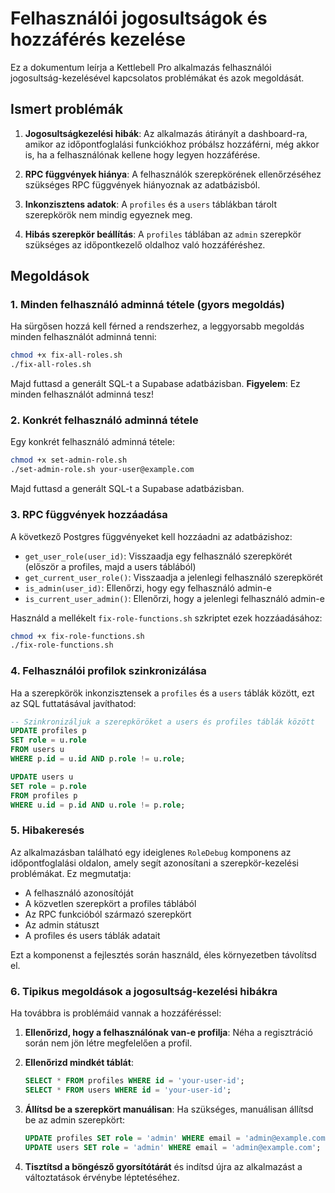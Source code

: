 # Felhasználói jogosultságok és hozzáférés kezelése

Ez a dokumentum leírja a Kettlebell Pro alkalmazás felhasználói jogosultság-kezelésével kapcsolatos problémákat és azok megoldását.

## Ismert problémák

1. **Jogosultságkezelési hibák**: Az alkalmazás átirányít a dashboard-ra, amikor az időpontfoglalási funkciókhoz próbálsz hozzáférni, még akkor is, ha a felhasználónak kellene hogy legyen hozzáférése.

2. **RPC függvények hiánya**: A felhasználók szerepkörének ellenőrzéséhez szükséges RPC függvények hiányoznak az adatbázisból.

3. **Inkonzisztens adatok**: A `profiles` és a `users` táblákban tárolt szerepkörök nem mindig egyeznek meg.

4. **Hibás szerepkör beállítás**: A `profiles` táblában az `admin` szerepkör szükséges az időpontkezelő oldalhoz való hozzáféréshez.

## Megoldások

### 1. Minden felhasználó adminná tétele (gyors megoldás)

Ha sürgősen hozzá kell férned a rendszerhez, a leggyorsabb megoldás minden felhasználót adminná tenni:

```bash
chmod +x fix-all-roles.sh
./fix-all-roles.sh
```

Majd futtasd a generált SQL-t a Supabase adatbázisban. **Figyelem**: Ez minden felhasználót adminná tesz!

### 2. Konkrét felhasználó adminná tétele

Egy konkrét felhasználó adminná tétele:

```bash
chmod +x set-admin-role.sh
./set-admin-role.sh your-user@example.com
```

Majd futtasd a generált SQL-t a Supabase adatbázisban.

### 3. RPC függvények hozzáadása

A következő Postgres függvényeket kell hozzáadni az adatbázishoz:

- `get_user_role(user_id)`: Visszaadja egy felhasználó szerepkörét (először a profiles, majd a users táblából)
- `get_current_user_role()`: Visszaadja a jelenlegi felhasználó szerepkörét
- `is_admin(user_id)`: Ellenőrzi, hogy egy felhasználó admin-e
- `is_current_user_admin()`: Ellenőrzi, hogy a jelenlegi felhasználó admin-e

Használd a mellékelt `fix-role-functions.sh` szkriptet ezek hozzáadásához:

```bash
chmod +x fix-role-functions.sh
./fix-role-functions.sh
```

### 4. Felhasználói profilok szinkronizálása

Ha a szerepkörök inkonzisztensek a `profiles` és a `users` táblák között, ezt az SQL futtatásával javíthatod:

```sql
-- Szinkronizáljuk a szerepköröket a users és profiles táblák között
UPDATE profiles p
SET role = u.role
FROM users u
WHERE p.id = u.id AND p.role != u.role;

UPDATE users u
SET role = p.role
FROM profiles p
WHERE u.id = p.id AND u.role != p.role;
```

### 5. Hibakeresés

Az alkalmazásban található egy ideiglenes `RoleDebug` komponens az időpontfoglalási oldalon, amely segít azonosítani a szerepkör-kezelési problémákat. Ez megmutatja:

- A felhasználó azonosítóját
- A közvetlen szerepkört a profiles táblából
- Az RPC funkcióból származó szerepkört
- Az admin státuszt
- A profiles és users táblák adatait

Ezt a komponenst a fejlesztés során használd, éles környezetben távolítsd el.

### 6. Tipikus megoldások a jogosultság-kezelési hibákra

Ha továbbra is problémáid vannak a hozzáféréssel:

1. **Ellenőrizd, hogy a felhasználónak van-e profilja**: Néha a regisztráció során nem jön létre megfelelően a profil.

2. **Ellenőrizd mindkét táblát**:

   ```sql
   SELECT * FROM profiles WHERE id = 'your-user-id';
   SELECT * FROM users WHERE id = 'your-user-id';
   ```

3. **Állítsd be a szerepkört manuálisan**: Ha szükséges, manuálisan állítsd be az admin szerepkört:

   ```sql
   UPDATE profiles SET role = 'admin' WHERE email = 'admin@example.com';
   UPDATE users SET role = 'admin' WHERE email = 'admin@example.com';
   ```

4. **Tisztítsd a böngésző gyorsítótárát** és indítsd újra az alkalmazást a változtatások érvénybe léptetéséhez.

